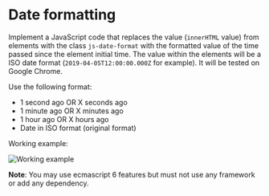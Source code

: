 # Date formatting
Implement a JavaScript code that replaces the value (`innerHTML` value) from elements with the class `js-date-format` with the formatted value of the time passed since the element initial time. The value within the elements will be a ISO date format (`2019-04-05T12:00:00.000Z` for example). It will be tested on Google Chrome.

Use the following format:
* 1 second ago OR X seconds ago
* 1 minute ago OR X minutes ago
* 1 hour ago OR X hours ago
* Date in ISO format (original format)

Working example:

![Working example](https://i.ibb.co/G59QXBd/example.gif)

**Note**: You may use ecmascript 6 features but must not use any framework or add any dependency.
